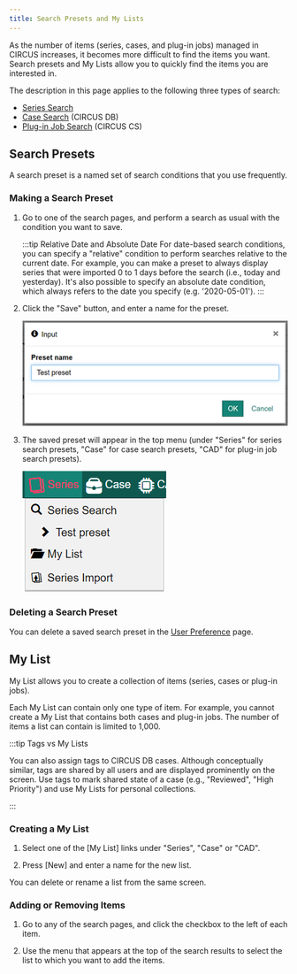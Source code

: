 ```yaml
---
title: Search Presets and My Lists
---
```


As the number of items (series, cases, and plug-in jobs) managed in CIRCUS increases, it becomes more difficult to find the items you want. Search presets and My Lists allow you to quickly find the items you are interested in.

The description in this page applies to the following three types of search:

- [Series Search](./series-search)
- [Case Search](./case-search) (CIRCUS DB)
- [Plug-in Job Search](./plugin-job-search) (CIRCUS CS)

## Search Presets

A search preset is a named set of search conditions that you use frequently.

### Making a Search Preset

1. Go to one of the search pages, and perform a search as usual with the condition you want to save.

   :::tip Relative Date and Absolute Date
   For date-based search conditions, you can specify a "relative" condition to perform searches relative to the current date. For example, you can make a preset to always display series that were imported 0 to 1 days before the search (i.e., today and yesterday). It's also possible to specify an absolute date condition, which always refers to the date you specify (e.g. '2020-05-01').
   :::

2. Click the "Save" button, and enter a name for the preset.

   ![Set preset name](search-preset-dialog.png)

3. The saved preset will appear in the top menu (under "Series" for series search presets, "Case" for case search presets, "CAD" for plug-in job search presets).

   ![Menu - Series preset](menu-series-search-preset.png)

### Deleting a Search Preset

You can delete a saved search preset in the [User Preference](user-preference.md) page.

## My List

My List allows you to create a collection of items (series, cases or plug-in jobs).

Each My List can contain only one type of item. For example, you cannot create a My List that contains both cases and plug-in jobs. The number of items a list can contain is limited to 1,000.

:::tip Tags vs My Lists

You can also assign tags to CIRCUS DB cases. Although conceptually similar, tags are shared by all users and are displayed prominently on the screen. Use tags to mark shared state of a case (e.g., "Reviewed", "High Priority") and use My Lists for personal collections.

:::

### Creating a My List

1. Select one of the [My List] links under "Series", "Case" or "CAD".

2. Press [New] and enter a name for the new list.

You can delete or rename a list from the same screen.

### Adding or Removing Items

1. Go to any of the search pages, and click the checkbox to the left of each item.

2. Use the menu that appears at the top of the search results to select the list to which you want to add the items.
